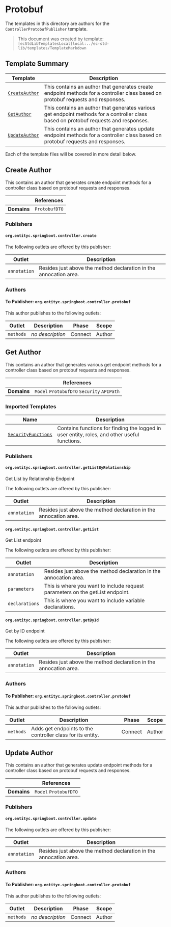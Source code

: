 [//]: # ( =====preserve===== start-Introduction ===== )
# Protobuf

The templates in this directory are authors for the `ControllerProtobufPublisher` template.

[//]: # ( =====preserve===== end-Introduction ===== )

> This document was created by template: `[ecStdLibTemplatesLocal]local:../ec-std-lib/templates/TemplateMarkdown`

<a name="template-summary"></a>
## Template Summary

|Template|Description|
|---|---|
| [`CreateAuthor`](#create-author) | This contains an author that generates create endpoint methods for a controller class based on protobuf requests and responses. |
| [`GetAuthor`](#get-author) | This contains an author that generates various get endpoint methods for a controller class based on protobuf requests and responses. |
| [`UpdateAuthor`](#update-author) | This contains an author that generates update endpoint methods for a controller class based on protobuf requests and responses. |

Each of the template files will be covered in more detail below.

<a name="create-author"></a>
## Create Author

This contains an author that generates create endpoint methods for a controller class based on protobuf requests and responses.

| |References|
|---|---|
| **Domains** |`ProtobufDTO` |

### Publishers

#### `org.entityc.springboot.controller.create`



The following outlets are offered by this publisher:

| Outlet | Description |
|---|---|
| `annotation` | Resides just above the method declaration in the annocation area.|


### Authors

#### To Publisher: `org.entityc.springboot.controller.protobuf`



This author publishes to the following outlets:

| Outlet | Description | Phase | Scope |
|---|---|---|---|
| `methods` | *no description*|Connect|Author|


<a name="get-author"></a>
## Get Author

This contains an author that generates various get endpoint methods for a controller class based on protobuf requests and responses.

| |References|
|---|---|
| **Domains** |`Model` `ProtobufDTO` `Security` `APIPath` |

### Imported Templates

| Name | Description |
|---|---|
| [`SecurityFunctions`](../../security) | Contains functions for finding the logged in user entity, roles, and other useful functions. |

### Publishers

#### `org.entityc.springboot.controller.getListByRelationship`

Get List by Relationship Endpoint

The following outlets are offered by this publisher:

| Outlet | Description |
|---|---|
| `annotation` | Resides just above the method declaration in the annocation area.|


#### `org.entityc.springboot.controller.getList`

Get List endpoint

The following outlets are offered by this publisher:

| Outlet | Description |
|---|---|
| `annotation` | Resides just above the method declaration in the annocation area.|
| `parameters` | This is where you want to include request parameters on the get<Model>List endpoint.|
| `declarations` | This is where you want to include variable declarations.|


#### `org.entityc.springboot.controller.getById`

Get by ID endpoint

The following outlets are offered by this publisher:

| Outlet | Description |
|---|---|
| `annotation` | Resides just above the method declaration in the annocation area.|


### Authors

#### To Publisher: `org.entityc.springboot.controller.protobuf`



This author publishes to the following outlets:

| Outlet | Description | Phase | Scope |
|---|---|---|---|
| `methods` | Adds get endpoints to the controller class for its entity.|Connect|Author|


<a name="update-author"></a>
## Update Author

This contains an author that generates update endpoint methods for a controller class based on protobuf requests and responses.

| |References|
|---|---|
| **Domains** |`Model` `ProtobufDTO` |

### Publishers

#### `org.entityc.springboot.controller.update`



The following outlets are offered by this publisher:

| Outlet | Description |
|---|---|
| `annotation` | Resides just above the method declaration in the annocation area.|


### Authors

#### To Publisher: `org.entityc.springboot.controller.protobuf`



This author publishes to the following outlets:

| Outlet | Description | Phase | Scope |
|---|---|---|---|
| `methods` | *no description*|Connect|Author|


